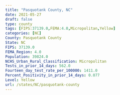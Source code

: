 ```yaml
---
title: "Pasquotank County, NC"
date: 2021-05-27
draft: false
type: county
tags: [FIPS:37139.0,FEMA:4.0,Micropolitan,Yellow]
categories: [NC]
County: Pasquotank County
State: NC
FIPS: 37139.0
FEMA_Region: 4.0
Population: 39824.0
NCHS_Urban_Rural_Classification: Micropolitan
Tests_in_prior_14_days: 562.0
Fourteen_day_test_rate_per_100000: 1411.0
Percent_Positivity_in_prior_14_days: 0.077
Level: Yellow
url: /states/NC/pasquotank-county
---
```



